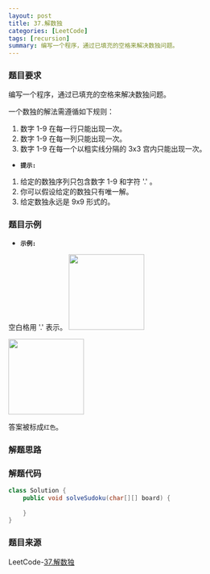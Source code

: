 ```yaml
---
layout: post
title: 37.解数独
categories: [LeetCode]
tags: [recursion]
summary: 编写一个程序，通过已填充的空格来解决数独问题。
---
```


### 题目要求
编写一个程序，通过已填充的空格来解决数独问题。

一个数独的解法需遵循如下规则：
1. 数字 1-9 在每一行只能出现一次。
1. 数字 1-9 在每一列只能出现一次。
1. 数字 1-9 在每一个以粗实线分隔的 3x3 宫内只能出现一次。


- **`提示:`**
1. 给定的数独序列只包含数字 1-9 和字符 '.' 。
1. 你可以假设给定的数独只有唯一解。
1. 给定数独永远是 9x9 形式的。

### 题目示例
- **`示例:`**  

空白格用 '.' 表示。
<img src="https://upload.wikimedia.org/wikipedia/commons/thumb/f/ff/Sudoku-by-L2G-20050714.svg/250px-Sudoku-by-L2G-20050714.svg.png" width="150" height="150" />

<img src="https://upload.wikimedia.org/wikipedia/commons/thumb/3/31/Sudoku-by-L2G-20050714_solution.svg/250px-Sudoku-by-L2G-20050714_solution.svg.png" width="150" height="150" />

答案被标成`红色`。

### 解题思路



### 解题代码
```java
class Solution {
    public void solveSudoku(char[][] board) {
        
    }
}
```



### 题目来源
LeetCode-[37.解数独](https://leetcode-cn.com/problems/sudoku-solver/)
